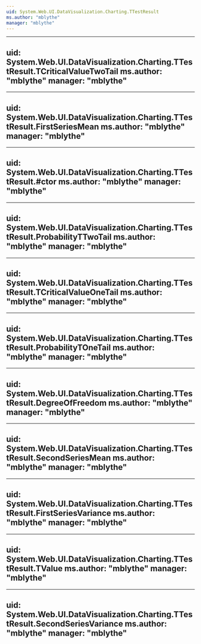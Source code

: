 ```yaml
---
uid: System.Web.UI.DataVisualization.Charting.TTestResult
ms.author: "mblythe"
manager: "mblythe"
---
```


---
uid: System.Web.UI.DataVisualization.Charting.TTestResult.TCriticalValueTwoTail
ms.author: "mblythe"
manager: "mblythe"
---

---
uid: System.Web.UI.DataVisualization.Charting.TTestResult.FirstSeriesMean
ms.author: "mblythe"
manager: "mblythe"
---

---
uid: System.Web.UI.DataVisualization.Charting.TTestResult.#ctor
ms.author: "mblythe"
manager: "mblythe"
---

---
uid: System.Web.UI.DataVisualization.Charting.TTestResult.ProbabilityTTwoTail
ms.author: "mblythe"
manager: "mblythe"
---

---
uid: System.Web.UI.DataVisualization.Charting.TTestResult.TCriticalValueOneTail
ms.author: "mblythe"
manager: "mblythe"
---

---
uid: System.Web.UI.DataVisualization.Charting.TTestResult.ProbabilityTOneTail
ms.author: "mblythe"
manager: "mblythe"
---

---
uid: System.Web.UI.DataVisualization.Charting.TTestResult.DegreeOfFreedom
ms.author: "mblythe"
manager: "mblythe"
---

---
uid: System.Web.UI.DataVisualization.Charting.TTestResult.SecondSeriesMean
ms.author: "mblythe"
manager: "mblythe"
---

---
uid: System.Web.UI.DataVisualization.Charting.TTestResult.FirstSeriesVariance
ms.author: "mblythe"
manager: "mblythe"
---

---
uid: System.Web.UI.DataVisualization.Charting.TTestResult.TValue
ms.author: "mblythe"
manager: "mblythe"
---

---
uid: System.Web.UI.DataVisualization.Charting.TTestResult.SecondSeriesVariance
ms.author: "mblythe"
manager: "mblythe"
---
